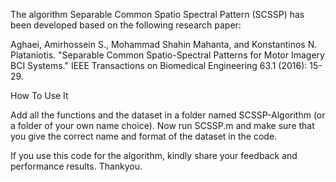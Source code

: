 The algorithm Separable Common Spatio Spectral Pattern (SCSSP) has been developed based on the following research paper:

Aghaei, Amirhossein S., Mohammad Shahin Mahanta, and Konstantinos N. Plataniotis. "Separable Common Spatio-Spectral Patterns for Motor Imagery BCI Systems." IEEE Transactions on Biomedical Engineering 63.1 (2016): 15-29.

How To Use It

Add all the functions and the dataset in a folder named SCSSP-Algorithm (or a folder of your own name choice). Now run SCSSP.m and make sure that you give the correct name and format of the dataset in the code. 

If you use this code for the algorithm, kindly share your feedback and performance results. Thankyou. 
